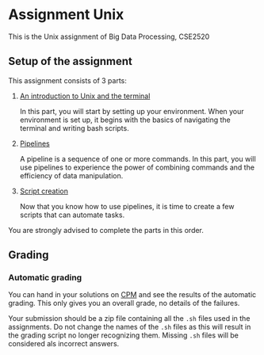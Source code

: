 # Assignment Unix

This is the Unix assignment of Big Data Processing, CSE2520

## Setup of the assignment

This assignment consists of 3 parts:

1. [An introduction to Unix and the terminal](<intro/readme.md>)
    
    In this part, you will start by setting up your environment.
    When your environment is set up, it begins with the basics of navigating the terminal and writing bash scripts.
     
2. [Pipelines](<pipelines/readme.md>)

    A pipeline is a sequence of one or more commands.
    In this part, you will use pipelines to experience the power of combining commands and the efficiency of data manipulation.

3. [Script creation](<script_creation/readme.md>)

    Now that you know how to use pipelines, it is time to create a few scripts that can automate tasks.
    
You are strongly advised to complete the parts in this order.

## Grading
### Automatic grading
You can hand in your solutions on [CPM](https://cpm.ewi.tudelft.nl) and see the results of the automatic grading.
This only gives you an overall grade, no details of the failures.

Your submission should be a zip file containing all the `.sh` files used in the assignments.
Do not change the names of the `.sh` files as this will result in the grading script no longer recognizing them.
Missing `.sh` files will be considered als incorrect answers.